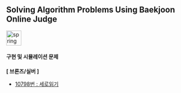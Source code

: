 ## Solving Algorithm Problems Using Baekjoon Online Judge


<a href="https://www.acmicpc.net/" target="_blank"> <img src="https://d2gd6pc034wcta.cloudfront.net/images/logo@2x.png" alt="spring" height="40"/> </a>


#### 구현 및 시뮬레이션 문제
**[ 브론즈/실버 ]**
* [10798번 : 세로읽기](https://www.acmicpc.net/problem/10798)